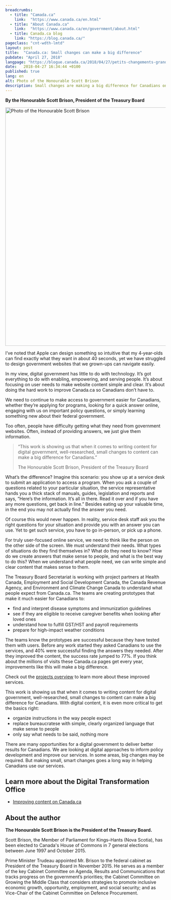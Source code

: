 ```yaml
---
breadcrumbs:
  - title: "Camada.ca"
    link:  "https://www.canada.ca/en.html"
  - title: "About Canada.ca"
    link:  "https://www.canada.ca/en/government/about.html"
  - title: Canada.ca blog
    link: "https://blog.canada.ca/"
pageclass: "cnt-wdth-lmtd"
layout: post
title:  "Canada.ca: Small changes can make a big difference"
pubdate: "April 27, 2018"
langpage: "https://blogue.canada.ca/2018/04/27/petits-changements-grande-difference.html"
date:   2018-04-27 16:34:44 +0100
published: true
lang: en
alt: Photo of the Honourable Scott Brison
description: Small changes are making a big difference for Canadians on Canada.ca. Read what Treasury Board President Scott Brison has to say about the improvement work underway.
---
```


<b>By the Honourable Scott Brison, President of the Treasury Board</b>

<img class="img-responsive mrgn-bttm-lg" src="/images/PO/The-Honourable-Scott-Brison.png" width="750px" alt="Photo of the Honourable Scott Brison" />

I’ve noted that Apple can design something so intuitive that my 4‑year‑olds can find exactly what they want in about 40 seconds, yet we have struggled to design government websites that we grown-ups can navigate easily.

In my view, digital government has little to do with technology. It’s got everything to do with enabling, empowering, and serving people. It’s about focusing on user needs to make website content simple and clear. It’s about doing the hard work to improve Canada.ca so Canadians don’t have to.

We need to continue to make access to government easier for Canadians, whether they’re applying for programs, looking for a quick answer online, engaging with us on important policy questions, or simply learning something new about their federal government.

Too often, people have difficulty getting what they need from government websites. Often, instead of providing answers, we just give them information.

<aside>
<blockquote class="pquote img-responsive"><p>“This work is showing us that when it comes to writing content for digital government, well-researched, small changes to content can make a big difference for Canadians.” </p><p class="quotesig">The Honourable Scott Brison, President of the Treasury Board</p>
</blockquote>
 </aside>

What’s the difference? Imagine this scenario: you show up at a service desk to submit an application to access a program. When you ask a couple of questions related to your particular situation, the service representative hands you a thick stack of manuals, guides, legislation and reports and says, “Here’s the information. It’s all in there. Read it over and if you have any more questions, get back in line.” Besides eating up your valuable time, in the end you may not actually find the answer you need.

Of course this would never happen. In reality, service desk staff ask you the right questions for your situation and provide you with an answer you can use. Yet to get such service, you have to go in-person, or pick up a phone.

For truly user-focused online service, we need to think like the person on the other side of the screen. We must understand their needs. What types of situations do they find themselves in? What do they need to know? How do we create answers that make sense to people, and what is the best way to do this? When we understand what people need, we can write simple and clear content that makes sense to them.

The Treasury Board Secretariat is working with project partners at Health Canada, Employment and Social Development Canada, the Canada Revenue Agency, and Environment and Climate Change Canada to understand what people expect from Canada.ca. The teams are creating prototypes that make it much easier for Canadians to:

* find and interpret disease symptoms and immunization guidelines
* see if they  are eligible to receive caregiver benefits when looking after loved ones
* understand how to fulfill GST/HST and payroll requirements
* prepare for high-impact weather conditions

The teams know the prototypes are successful because they have tested them with users. Before any work started they asked Canadians to use the services, and 40% were successful finding the answers they needed. After they improved the content, the success rate jumped to 77%. If you think about the millions of visits these Canada.ca pages get every year, improvements like this will make a big difference.

Check out the [projects overview](https://blog.canada.ca/pages/projectoverview.html) to learn more about these improved services.

This work is showing us that when it comes to writing content for digital government, well-researched, small changes to content can make a big difference for Canadians. With digital content, it is even more critical to get the basics right:

-	organize instructions in the way people expect
-	replace bureaucratese with simple, clearly organized language that make sense to people
-	only say what needs to be said, nothing more

There are many opportunities for a digital government to deliver better results for Canadians.  We are looking at digital approaches to inform policy development and improve our services. In some areas, big changes may be required. But making small, smart changes goes a long way in helping Canadians use our services.

## Learn more about the Digital Transformation Office

- [Improving content on Canada.ca](https://blog.canada.ca/pages/projectoverview.html)

## About the author

<b>The Honourable Scott Brison is the President of the Treasury Board.</b>

Scott Brison, the Member of Parliament for Kings–Hants (Nova Scotia), has been elected to Canada's House of Commons in 7 general elections between June 1997 and October 2015.

Prime Minister Trudeau appointed Mr. Brison to the federal cabinet as President of the Treasury Board in November 2015. He serves as a member of the key Cabinet Committee on Agenda, Results and Communications that tracks progress on the government’s priorities; the Cabinet Committee on Growing the Middle Class that considers strategies to promote inclusive economic growth, opportunity, employment, and social security; and as Vice-Chair of the Cabinet Committee on Defence Procurement.
